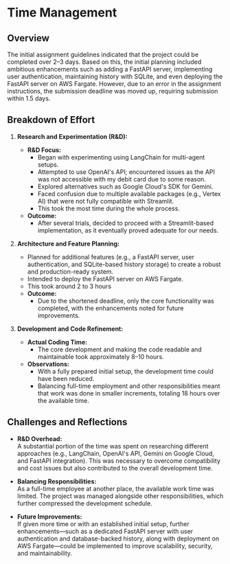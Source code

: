 # Time Management

## Overview

The initial assignment guidelines indicated that the project could be completed over 2–3 days. Based on this, the initial planning included ambitious enhancements such as adding a FastAPI server, implementing user authentication, maintaining history with SQLite, and even deploying the FastAPI server on AWS Fargate. However, due to an error in the assignment instructions, the submission deadline was moved up, requiring submission within 1.5 days.

## Breakdown of Effort

1. **Research and Experimentation (R&D):**  
   - **R&D Focus:**  
     - Began with experimenting using LangChain for multi-agent setups.  
     - Attempted to use OpenAI's API; encountered issues as the API was not accessible with my debit card due to some reason.  
     - Explored alternatives such as Google Cloud's SDK for Gemini.  
     - Faced confusion due to multiple available packages (e.g., Vertex AI) that were not fully compatible with Streamlit.
     - This took the most time during the whole process.
   - **Outcome:**  
     - After several trials, decided to proceed with a Streamlit-based implementation, as it eventually proved adequate for our needs.

2. **Architecture and Feature Planning:**  
   - Planned for additional features (e.g., a FastAPI server, user authentication, and SQLite-based history storage) to create a robust and production-ready system.
   - Intended to deploy the FastAPI server on AWS Fargate.
   - This took around 2 to 3 hours
   - **Outcome:**  
     - Due to the shortened deadline, only the core functionality was completed, with the enhancements noted for future improvements.

3. **Development and Code Refinement:**  
   - **Actual Coding Time:**  
     - The core development and making the code readable and maintainable took approximately 8–10 hours.
   - **Observations:**  
     - With a fully prepared initial setup, the development time could have been reduced.
     - Balancing full-time employment and other responsibilities meant that work was done in smaller increments, totaling 18 hours over the available time.

## Challenges and Reflections

- **R&D Overhead:**  
  A substantial portion of the time was spent on researching different approaches (e.g., LangChain, OpenAI's API, Gemini on Google Cloud, and FastAPI integration). This was necessary to overcome compatibility and cost issues but also contributed to the overall development time.

- **Balancing Responsibilities:**  
  As a full-time employee at another place, the available work time was limited. The project was managed alongside other responsibilities, which further compressed the development schedule.

- **Future Improvements:**  
  If given more time or with an established initial setup, further enhancements—such as a dedicated FastAPI server with user authentication and database-backed history, along with deployment on AWS Fargate—could be implemented to improve scalability, security, and maintainability.

